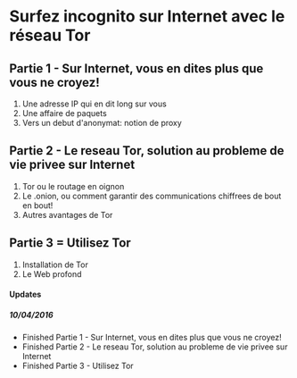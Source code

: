 # Surfez incognito sur Internet avec le réseau Tor

## Partie 1 - Sur Internet, vous en dites plus que vous ne croyez!
1. Une adresse IP qui en dit long sur vous
2. Une affaire de paquets
3. Vers un debut d'anonymat: notion de proxy

## Partie 2 - Le reseau Tor, solution au probleme de vie privee sur Internet
1. Tor ou le routage en oignon
2. Le .onion, ou comment garantir des communications chiffrees de bout en bout!
3. Autres avantages de Tor

## Partie 3 = Utilisez Tor
1. Installation de Tor
2. Le Web profond

#### Updates
##### 10/04/2016
- Finished Partie 1 - Sur Internet, vous en dites plus que vous ne croyez!
- Finished Partie 2 - Le reseau Tor, solution au probleme de vie privee sur Internet
- Finished Partie 3 - Utilisez Tor
